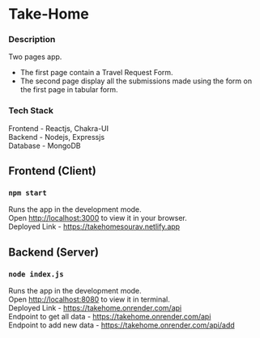 # Take-Home

### Description

Two pages app.

- The first page contain a Travel Request Form.
- The second page display all the submissions made using the form on the first page in tabular form.

### Tech Stack

Frontend - Reactjs, Chakra-UI
<br/>
Backend - Nodejs, Expressjs
<br/>
Database - MongoDB

## Frontend (Client)

### `npm start`

Runs the app in the development mode.\
Open [http://localhost:3000](http://localhost:3000) to view it in your browser.\
Deployed Link - https://takehomesourav.netlify.app

## Backend (Server)

### `node index.js`

Runs the app in the development mode.\
Open [http://localhost:8080](http://localhost:8080) to view it in terminal.
<br/>
Deployed Link - https://takehome.onrender.com/api
<br/>
Endpoint to get all data - https://takehome.onrender.com/api
<br/>
Endpoint to add new data - https://takehome.onrender.com/api/add

